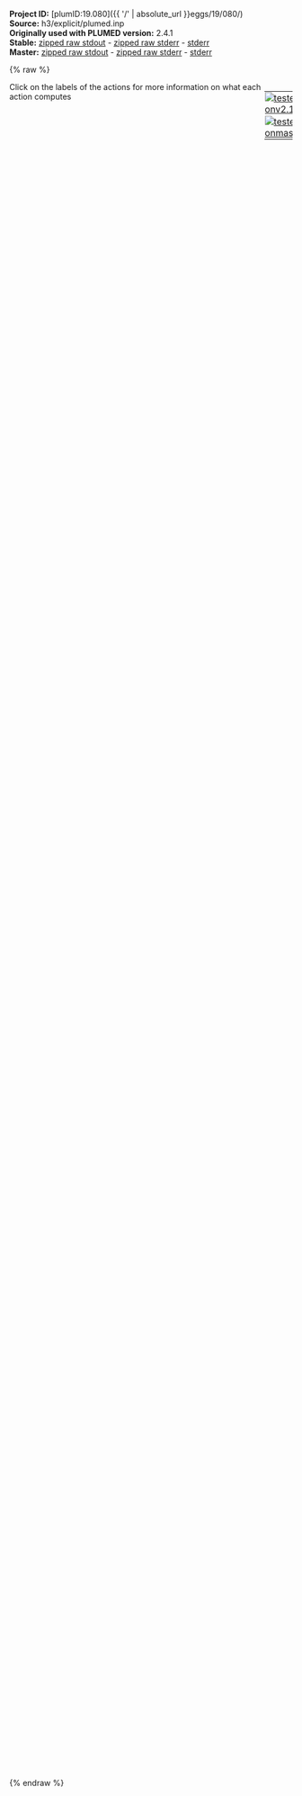 **Project ID:** [plumID:19.080]({{ '/' | absolute_url }}eggs/19/080/)  
**Source:** h3/explicit/plumed.inp  
**Originally used with PLUMED version:** 2.4.1  
**Stable:** [zipped raw stdout](plumed.inp.plumed.stdout.txt.zip) - [zipped raw stderr](plumed.inp.plumed.stderr.txt.zip) - [stderr](plumed.inp.plumed.stderr)  
**Master:** [zipped raw stdout](plumed.inp.plumed_master.stdout.txt.zip) - [zipped raw stderr](plumed.inp.plumed_master.stderr.txt.zip) - [stderr](plumed.inp.plumed_master.stderr)  

{% raw %}
<div style="width: 100%; float:left">
<div style="width: 90%; float:left" id="value_details_data/h3/explicit/plumed.inp"> Click on the labels of the actions for more information on what each action computes </div>
<div style="width: 10%; float:left"><table><tr><td style="padding:1px"><a href="plumed.inp.plumed.stderr"><img src="https://img.shields.io/badge/v2.10-passing-green.svg" alt="tested onv2.10" /></a></td></tr><tr><td style="padding:1px"><a href="plumed.inp.plumed_master.stderr"><img src="https://img.shields.io/badge/master-failed-red.svg" alt="tested onmaster" /></a></td></tr></table></div></div>
<pre style="width=97%;">
<span class="plumedtooltip" style="color:green">UNITS<span class="right">This command sets the internal units for the code. <a href="https://www.plumed.org/doc-master/user-doc/html/_u_n_i_t_s.html" style="color:green">More details</a><i></i></span></span> <span class="plumedtooltip">LENGTH<span class="right">the units of lengths<i></i></span></span>=A <span class="plumedtooltip">TIME<span class="right">the units of time<i></i></span></span>=fs <span class="plumedtooltip">ENERGY<span class="right">the units of energy<i></i></span></span>=kcal/mol

<span style="display:none;" id="data/h3/explicit/plumed.inp">The UNITS action with label <b></b> calculates something</span><span class="plumedtooltip" style="color:green">DISTANCE<span class="right">Calculate the distance between a pair of atoms. <a href="https://www.plumed.org/doc-master/user-doc/html/_d_i_s_t_a_n_c_e.html" style="color:green">More details</a><i></i></span></span> <span class="plumedtooltip">ATOMS<span class="right">the pair of atom that we are calculating the distance between<i></i></span></span>=1,2 <span class="plumedtooltip">LABEL<span class="right">a label for the action so that its output can be referenced in the input to other actions<i></i></span></span>=<b name="data/h3/explicit/plumed.inpd1" onclick='showPath("data/h3/explicit/plumed.inp","data/h3/explicit/plumed.inpd1","data/h3/explicit/plumed.inpd1","brown")'>d1</b>
<span style="display:none;" id="data/h3/explicit/plumed.inpd1">The DISTANCE action with label <b>d1</b> calculates the following quantities:<table  align="center" frame="void" width="95%" cellpadding="5%"><tr><td width="5%"><b> Quantity </b>  </td><td><b> Description </b> </td></tr><tr><td width="5%">d1.value</td><td>the DISTANCE between this pair of atoms</td></tr></table></span><span class="plumedtooltip" style="color:green">DISTANCE<span class="right">Calculate the distance between a pair of atoms. <a href="https://www.plumed.org/doc-master/user-doc/html/_d_i_s_t_a_n_c_e.html" style="color:green">More details</a><i></i></span></span> <span class="plumedtooltip">ATOMS<span class="right">the pair of atom that we are calculating the distance between<i></i></span></span>=2,3 <span class="plumedtooltip">LABEL<span class="right">a label for the action so that its output can be referenced in the input to other actions<i></i></span></span>=<b name="data/h3/explicit/plumed.inpd2" onclick='showPath("data/h3/explicit/plumed.inp","data/h3/explicit/plumed.inpd2","data/h3/explicit/plumed.inpd2","brown")'>d2</b>
<span style="display:none;" id="data/h3/explicit/plumed.inpd2">The DISTANCE action with label <b>d2</b> calculates the following quantities:<table  align="center" frame="void" width="95%" cellpadding="5%"><tr><td width="5%"><b> Quantity </b>  </td><td><b> Description </b> </td></tr><tr><td width="5%">d2.value</td><td>the DISTANCE between this pair of atoms</td></tr></table></span><span class="plumedtooltip" style="color:green">DISTANCE<span class="right">Calculate the distance between a pair of atoms. <a href="https://www.plumed.org/doc-master/user-doc/html/_d_i_s_t_a_n_c_e.html" style="color:green">More details</a><i></i></span></span> <span class="plumedtooltip">ATOMS<span class="right">the pair of atom that we are calculating the distance between<i></i></span></span>=1,3 <span class="plumedtooltip">LABEL<span class="right">a label for the action so that its output can be referenced in the input to other actions<i></i></span></span>=<b name="data/h3/explicit/plumed.inpd3" onclick='showPath("data/h3/explicit/plumed.inp","data/h3/explicit/plumed.inpd3","data/h3/explicit/plumed.inpd3","brown")'>d3</b>
<br/><span style="display:none;" id="data/h3/explicit/plumed.inpd3">The DISTANCE action with label <b>d3</b> calculates the following quantities:<table  align="center" frame="void" width="95%" cellpadding="5%"><tr><td width="5%"><b> Quantity </b>  </td><td><b> Description </b> </td></tr><tr><td width="5%">d3.value</td><td>the DISTANCE between this pair of atoms</td></tr></table></span><span class="plumedtooltip" style="color:green">COMBINE<span class="right">Calculate a polynomial combination of a set of other variables. <a href="https://www.plumed.org/doc-master/user-doc/html/_c_o_m_b_i_n_e.html" style="color:green">More details</a><i></i></span></span> <span class="plumedtooltip">ARG<span class="right">the values input to this function<i></i></span></span>=<b name="data/h3/explicit/plumed.inpd1">d1</b>,<b name="data/h3/explicit/plumed.inpd2">d2</b> <span class="plumedtooltip">COEFFICIENTS<span class="right"> the coefficients of the arguments in your function<i></i></span></span>=1.0,-1.0 <span class="plumedtooltip">PERIODIC<span class="right">if the output of your function is periodic then you should specify the periodicity of the function<i></i></span></span>=NO <span class="plumedtooltip">LABEL<span class="right">a label for the action so that its output can be referenced in the input to other actions<i></i></span></span>=<b name="data/h3/explicit/plumed.inpcv" onclick='showPath("data/h3/explicit/plumed.inp","data/h3/explicit/plumed.inpcv","data/h3/explicit/plumed.inpcv","brown")'>cv</b>
<span style="display:none;" id="data/h3/explicit/plumed.inpcv">The COMBINE action with label <b>cv</b> calculates the following quantities:<table  align="center" frame="void" width="95%" cellpadding="5%"><tr><td width="5%"><b> Quantity </b>  </td><td><b> Description </b> </td></tr><tr><td width="5%">cv.value</td><td>a linear compbination</td></tr></table></span><span class="plumedtooltip" style="color:green">COMBINE<span class="right">Calculate a polynomial combination of a set of other variables. <a href="https://www.plumed.org/doc-master/user-doc/html/_c_o_m_b_i_n_e.html" style="color:green">More details</a><i></i></span></span> <span class="plumedtooltip">ARG<span class="right">the values input to this function<i></i></span></span>=<b name="data/h3/explicit/plumed.inpd1">d1</b>,<b name="data/h3/explicit/plumed.inpd3">d3</b> <span class="plumedtooltip">COEFFICIENTS<span class="right"> the coefficients of the arguments in your function<i></i></span></span>=-1.0,1.0 <span class="plumedtooltip">PERIODIC<span class="right">if the output of your function is periodic then you should specify the periodicity of the function<i></i></span></span>=NO <span class="plumedtooltip">LABEL<span class="right">a label for the action so that its output can be referenced in the input to other actions<i></i></span></span>=<b name="data/h3/explicit/plumed.inpblock1" onclick='showPath("data/h3/explicit/plumed.inp","data/h3/explicit/plumed.inpblock1","data/h3/explicit/plumed.inpblock1","brown")'>block1</b>
<span style="display:none;" id="data/h3/explicit/plumed.inpblock1">The COMBINE action with label <b>block1</b> calculates the following quantities:<table  align="center" frame="void" width="95%" cellpadding="5%"><tr><td width="5%"><b> Quantity </b>  </td><td><b> Description </b> </td></tr><tr><td width="5%">block1.value</td><td>a linear compbination</td></tr></table></span><span class="plumedtooltip" style="color:green">COMBINE<span class="right">Calculate a polynomial combination of a set of other variables. <a href="https://www.plumed.org/doc-master/user-doc/html/_c_o_m_b_i_n_e.html" style="color:green">More details</a><i></i></span></span> <span class="plumedtooltip">ARG<span class="right">the values input to this function<i></i></span></span>=<b name="data/h3/explicit/plumed.inpd2">d2</b>,<b name="data/h3/explicit/plumed.inpd3">d3</b> <span class="plumedtooltip">COEFFICIENTS<span class="right"> the coefficients of the arguments in your function<i></i></span></span>=-1.0,1.0 <span class="plumedtooltip">PERIODIC<span class="right">if the output of your function is periodic then you should specify the periodicity of the function<i></i></span></span>=NO <span class="plumedtooltip">LABEL<span class="right">a label for the action so that its output can be referenced in the input to other actions<i></i></span></span>=<b name="data/h3/explicit/plumed.inpblock2" onclick='showPath("data/h3/explicit/plumed.inp","data/h3/explicit/plumed.inpblock2","data/h3/explicit/plumed.inpblock2","brown")'>block2</b>
<br/><span style="display:none;" id="data/h3/explicit/plumed.inpblock2">The COMBINE action with label <b>block2</b> calculates the following quantities:<table  align="center" frame="void" width="95%" cellpadding="5%"><tr><td width="5%"><b> Quantity </b>  </td><td><b> Description </b> </td></tr><tr><td width="5%">block2.value</td><td>a linear compbination</td></tr></table></span><span class="plumedtooltip" style="color:green">UPPER_WALLS<span class="right">Defines a wall for the value of one or more collective variables, <a href="https://www.plumed.org/doc-master/user-doc/html/_u_p_p_e_r__w_a_l_l_s.html" style="color:green">More details</a><i></i></span></span> <span class="plumedtooltip">ARG<span class="right">the arguments on which the bias is acting<i></i></span></span>=<b name="data/h3/explicit/plumed.inpd1">d1</b>,<b name="data/h3/explicit/plumed.inpd2">d2</b> <span class="plumedtooltip">AT<span class="right">the positions of the wall<i></i></span></span>=2.5,2.5 <span class="plumedtooltip">KAPPA<span class="right">the force constant for the wall<i></i></span></span>=100.0,100.0 <span class="plumedtooltip">LABEL<span class="right">a label for the action so that its output can be referenced in the input to other actions<i></i></span></span>=<b name="data/h3/explicit/plumed.inpconstrain" onclick='showPath("data/h3/explicit/plumed.inp","data/h3/explicit/plumed.inpconstrain","data/h3/explicit/plumed.inpconstrain","brown")'>constrain</b>
<span style="display:none;" id="data/h3/explicit/plumed.inpconstrain">The UPPER_WALLS action with label <b>constrain</b> calculates the following quantities:<table  align="center" frame="void" width="95%" cellpadding="5%"><tr><td width="5%"><b> Quantity </b>  </td><td><b> Description </b> </td></tr><tr><td width="5%">constrain.bias</td><td>the instantaneous value of the bias potential</td></tr><tr><td width="5%">constrain.force2</td><td>the instantaneous value of the squared force due to this bias potential</td></tr></table></span><span class="plumedtooltip" style="color:green">LOWER_WALLS<span class="right">Defines a wall for the value of one or more collective variables, <a href="https://www.plumed.org/doc-master/user-doc/html/_l_o_w_e_r__w_a_l_l_s.html" style="color:green">More details</a><i></i></span></span> <span class="plumedtooltip">ARG<span class="right">the arguments on which the bias is acting<i></i></span></span>=<b name="data/h3/explicit/plumed.inpblock1">block1</b>,<b name="data/h3/explicit/plumed.inpblock2">block2</b> <span class="plumedtooltip">AT<span class="right">the positions of the wall<i></i></span></span>=0.0,0.0 <span class="plumedtooltip">KAPPA<span class="right">the force constant for the wall<i></i></span></span>=1000.0,1000.0 <span class="plumedtooltip">LABEL<span class="right">a label for the action so that its output can be referenced in the input to other actions<i></i></span></span>=<b name="data/h3/explicit/plumed.inpcone" onclick='showPath("data/h3/explicit/plumed.inp","data/h3/explicit/plumed.inpcone","data/h3/explicit/plumed.inpcone","brown")'>cone</b>
<br/><span style="display:none;" id="data/h3/explicit/plumed.inpcone">The LOWER_WALLS action with label <b>cone</b> calculates the following quantities:<table  align="center" frame="void" width="95%" cellpadding="5%"><tr><td width="5%"><b> Quantity </b>  </td><td><b> Description </b> </td></tr><tr><td width="5%">cone.bias</td><td>the instantaneous value of the bias potential</td></tr><tr><td width="5%">cone.force2</td><td>the instantaneous value of the squared force due to this bias potential</td></tr></table></span><span class="plumedtooltip" style="color:green">HISTOGRAM<span class="right">Accumulate the average probability density along a few CVs from a trajectory. <a href="https://www.plumed.org/doc-master/user-doc/html/_h_i_s_t_o_g_r_a_m.html" style="color:green">More details</a><i></i></span></span> ...
  <span class="plumedtooltip">ARG<span class="right">the quantities that are being used to construct the histogram<i></i></span></span>=<b name="data/h3/explicit/plumed.inpcv">cv</b>
  <span class="plumedtooltip">GRID_MIN<span class="right"> the lower bounds for the grid<i></i></span></span>=-2.5
  <span class="plumedtooltip">GRID_MAX<span class="right"> the upper bounds for the grid<i></i></span></span>=2.5
  <span class="plumedtooltip">GRID_BIN<span class="right">the number of bins for the grid<i></i></span></span>=1000
  <span class="plumedtooltip">BANDWIDTH<span class="right">the bandwidths for kernel density esimtation<i></i></span></span>=0.02
  <span class="plumedtooltip">LABEL<span class="right">a label for the action so that its output can be referenced in the input to other actions<i></i></span></span>=<b name="data/h3/explicit/plumed.inphh" onclick='showPath("data/h3/explicit/plumed.inp","data/h3/explicit/plumed.inphh","data/h3/explicit/plumed.inphh","brown")'>hh</b>
... HISTOGRAM
<br/><span style="display:none;" id="data/h3/explicit/plumed.inphh">The HISTOGRAM action with label <b>hh</b> calculates the following quantities:<table  align="center" frame="void" width="95%" cellpadding="5%"><tr><td width="5%"><b> Quantity </b>  </td><td><b> Description </b> </td></tr><tr><td width="5%">hh.value</td><td>the estimate of the histogram as a function of the argument that was obtained</td></tr></table></span><span class="plumedtooltip" style="color:green">CONVERT_TO_FES<span class="right">Convert a histogram to a free energy surface. <a href="https://www.plumed.org/doc-master/user-doc/html/_c_o_n_v_e_r_t__t_o__f_e_s.html" style="color:green">More details</a><i></i></span></span> <span class="plumedtooltip">GRID<span class="right">the histogram that you would like to convert into a free energy surface (old syntax)<i></i></span></span>=<b name="data/h3/explicit/plumed.inphh">hh</b> <span class="plumedtooltip">TEMP<span class="right">the temperature at which you are operating<i></i></span></span>=300 <span class="plumedtooltip">LABEL<span class="right">a label for the action so that its output can be referenced in the input to other actions<i></i></span></span>=<b name="data/h3/explicit/plumed.inpff" onclick='showPath("data/h3/explicit/plumed.inp","data/h3/explicit/plumed.inpff","data/h3/explicit/plumed.inpff","brown")'>ff</b>
<span style="display:none;" id="data/h3/explicit/plumed.inpff">The CONVERT_TO_FES action with label <b>ff</b> calculates the following quantities:<table  align="center" frame="void" width="95%" cellpadding="5%"><tr><td width="5%"><b> Quantity </b>  </td><td><b> Description </b> </td></tr><tr><td width="5%">ff.value</td><td>the free energy surface</td></tr></table></span><span class="plumedtooltip" style="color:green">DUMPGRID<span class="right">Output the function on the grid to a file with the PLUMED grid format. <a href="https://www.plumed.org/doc-master/user-doc/html/_d_u_m_p_g_r_i_d.html" style="color:green">More details</a><i></i></span></span> <span class="plumedtooltip">GRID<span class="right">the grid you would like to print (can also use ARG for specifying what is being printed)<i></i></span></span>=<b name="data/h3/explicit/plumed.inphh">hh</b> <span class="plumedtooltip">FILE<span class="right"> the file on which to write the grid<i></i></span></span>=histo <span class="plumedtooltip">STRIDE<span class="right"> the frequency with which the grid should be output to the file<i></i></span></span>=10000000
<span class="plumedtooltip" style="color:green">DUMPGRID<span class="right">Output the function on the grid to a file with the PLUMED grid format. <a href="https://www.plumed.org/doc-master/user-doc/html/_d_u_m_p_g_r_i_d.html" style="color:green">More details</a><i></i></span></span> <span class="plumedtooltip">GRID<span class="right">the grid you would like to print (can also use ARG for specifying what is being printed)<i></i></span></span>=<b name="data/h3/explicit/plumed.inpff">ff</b> <span class="plumedtooltip">FILE<span class="right"> the file on which to write the grid<i></i></span></span>=fes <span class="plumedtooltip">STRIDE<span class="right"> the frequency with which the grid should be output to the file<i></i></span></span>=10000000


<span class="plumedtooltip" style="color:green">FLUSH<span class="right">This command instructs plumed to flush all the open files with a user specified frequency. <a href="https://www.plumed.org/doc-master/user-doc/html/_f_l_u_s_h.html" style="color:green">More details</a><i></i></span></span> <span class="plumedtooltip">STRIDE<span class="right">the frequency with which all the open files should be flushed<i></i></span></span>=10000
<span class="plumedtooltip" style="color:green">PRINT<span class="right">Print quantities to a file. <a href="https://www.plumed.org/doc-master/user-doc/html/_p_r_i_n_t.html" style="color:green">More details</a><i></i></span></span> <span class="plumedtooltip">ARG<span class="right">the labels of the values that you would like to print to the file<i></i></span></span>=<b name="data/h3/explicit/plumed.inpd1">d1</b>,<b name="data/h3/explicit/plumed.inpd2">d2</b>,<b name="data/h3/explicit/plumed.inpcv">cv</b> <span class="plumedtooltip">STRIDE<span class="right"> the frequency with which the quantities of interest should be output<i></i></span></span>=10000 <span class="plumedtooltip">FILE<span class="right">the name of the file on which to output these quantities<i></i></span></span>=colvar
</pre>
{% endraw %}
